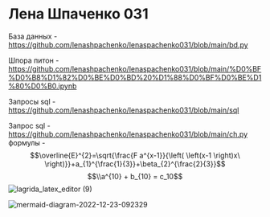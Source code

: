 # Лена Шпаченко 031

База данных - https://github.com/lenashpachenko/lenaspachenko031/blob/main/bd.py

Шпора питон - https://github.com/lenashpachenko/lenaspachenko031/blob/main/%D0%BF%D0%B8%D1%82%D0%BE%D0%BD%20%D1%88%D0%BF%D0%BE%D1%80%D0%B0.ipynb

Запросы sql - https://github.com/lenashpachenko/lenaspachenko031/blob/main/sql

Запрос sql - https://github.com/lenashpachenko/lenaspachenko031/blob/main/ch.py
формулы - $$\overline{E}^{2}=\sqrt{\frac{F a^{x-1}}{\left( \left(x-1  \right)x\ \right)}}+a_{1}^{\frac{1}{3}}+\beta_{2}^{\frac{2}{3}}$$
$$\\a^{10} + b_{10} = c_10$$
![lagrida_latex_editor (9)](https://user-images.githubusercontent.com/116858259/201253994-5936714f-894d-4f58-ad82-f047319b3464.png)

![mermaid-diagram-2022-12-23-092329](https://user-images.githubusercontent.com/116858259/209258941-9510cc5b-5326-442b-9569-ae26e5951ed2.png)
